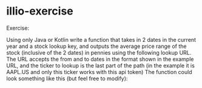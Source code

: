 # illio-exercise

Exercise:

Using only Java or Kotlin write a function that takes in 2 dates in the current year and a stock lookup key, and outputs the average price range of the stock (inclusive of the 2 dates) in pennies using the following lookup URL.
The URL accepts the from and to dates in the format shown in the example URL, and the ticker to lookup is the last part of the path (in the example it is AAPL.US and only this ticker works with this api token)
The function could look something like this (but feel free to modify):
